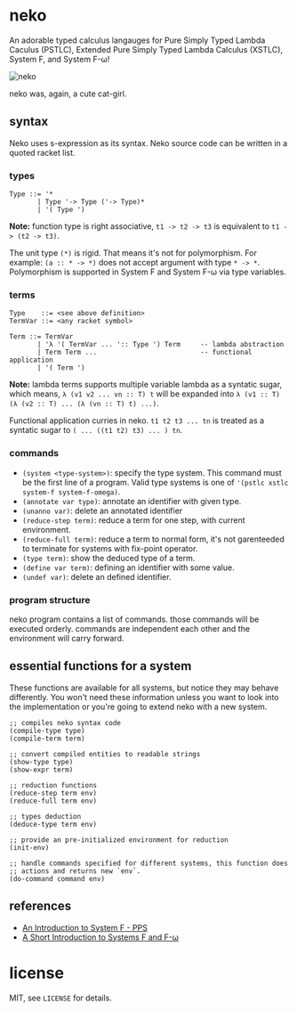 # neko
An adorable typed calculus langauges for Pure Simply Typed Lambda
Caculus (PSTLC), Extended Pure Simply Typed Lambda Calculus (XSTLC),
System F, and System F-ω!

![neko](http://i.imgur.com/n4j7vuIl.png)

neko was, again, a cute cat-girl.

## syntax

Neko uses s-expression as its syntax. Neko source code can be written
in a quoted racket list.

### types

```
Type ::= '*
       | Type '-> Type ('-> Type)*
       | '( Type ')
```

**Note:** function type is right associative, `t1 -> t2 -> t3` is
equivalent to `t1 -> (t2 -> t3)`.

The unit type `(*)` is rigid. That means it's not for
polymorphism. For example: `(a :: * -> *)` does not accept argument
with type `* -> *`. Polymorphism is supported in System F and System F-ω
via type variables.



### terms

```
Type    ::= <see above definition>
TermVar ::= <any racket symbol>

Term ::= TermVar
       | 'λ '( TermVar ... ':: Type ') Term     -- lambda abstraction
       | Term Term ...                          -- functional application
       | '( Term ')
```

**Note:** lambda terms supports multiple variable lambda as a syntatic
sugar, which means, `λ (v1 v2 ... vn :: T) t` will be expanded into
`λ (v1 :: T) (λ (v2 :: T) ... (λ (vn :: T) t) ...)`.

Functional application curries in neko. `t1 t2 t3 ... tn` is treated as a
syntatic sugar to `( ... ((t1 t2) t3) ... ) tn`.


### commands

* `(system <type-system>)`: specify the type system. This command must be the first line of a program. Valid type systems is one of `'(pstlc xstlc system-f system-f-omega)`.
* `(annotate var type)`: annotate an identifier with given type.
* `(unanno var)`: delete an annotated identifier
* `(reduce-step term)`: reduce a term for one step, with current environment.
* `(reduce-full term)`: reduce a term to normal form, it's not garenteeded to terminate for systems with fix-point operator.
* `(type term)`: show the deduced type of a term.
* `(define var term)`: defining an identifier with some value.
* `(undef var)`: delete an defined identifier.

### program structure

neko program contains a list of commands. those commands will be
executed orderly. commands are independent each other and the
environment will carry forward.


## essential functions for a system

These functions are available for all systems, but notice they may
behave differently. You won't need these information unless you want to
look into the implementation or you're going to extend neko with a new
system.

```racket
;; compiles neko syntax code
(compile-type type)
(compile-term term)

;; convert compiled entities to readable strings
(show-type type)
(show-expr term)

;; reduction functions
(reduce-step term env)
(reduce-full term env)

;; types deduction
(deduce-type term env)

;; provide an pre-initialized environment for reduction
(init-env)

;; handle commands specified for different systems, this function does
;; actions and returns new `env`.
(do-command command env)
```


## references
* [An Introduction to System F - PPS](http://www.pps.univ-paris-diderot.fr/~miquel/slides/got03-1.pdf)
* [A Short Introduction to Systems F and F-ω](http://citeseerx.ist.psu.edu/viewdoc/download?doi=10.1.1.137.2063&rep=rep1&type=pdf)


# license
MIT, see `LICENSE` for details.
